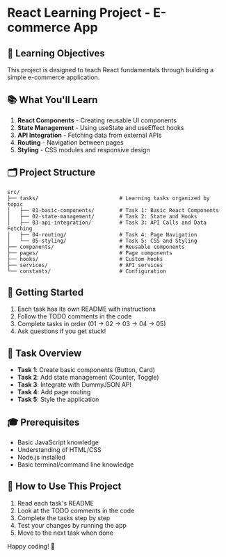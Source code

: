# React Learning Project - E-commerce App

## 🎯 Learning Objectives
This project is designed to teach React fundamentals through building a simple e-commerce application.

## 📚 What You'll Learn
1. **React Components** - Creating reusable UI components
2. **State Management** - Using useState and useEffect hooks
3. **API Integration** - Fetching data from external APIs
4. **Routing** - Navigation between pages
5. **Styling** - CSS modules and responsive design

## 🗂️ Project Structure
```
src/
├── tasks/                          # Learning tasks organized by topic
│   ├── 01-basic-components/        # Task 1: Basic React Components
│   ├── 02-state-management/        # Task 2: State and Hooks
│   ├── 03-api-integration/         # Task 3: API Calls and Data Fetching
│   ├── 04-routing/                 # Task 4: Page Navigation
│   └── 05-styling/                 # Task 5: CSS and Styling
├── components/                     # Reusable components
├── pages/                          # Page components
├── hooks/                          # Custom hooks
├── services/                       # API services
└── constants/                      # Configuration
```

## 🚀 Getting Started
1. Each task has its own README with instructions
2. Follow the TODO comments in the code
3. Complete tasks in order (01 → 02 → 03 → 04 → 05)
4. Ask questions if you get stuck!

## 📖 Task Overview
- **Task 1**: Create basic components (Button, Card)
- **Task 2**: Add state management (Counter, Toggle)
- **Task 3**: Integrate with DummyJSON API
- **Task 4**: Add page routing
- **Task 5**: Style the application

## 🎓 Prerequisites
- Basic JavaScript knowledge
- Understanding of HTML/CSS
- Node.js installed
- Basic terminal/command line knowledge

## 📝 How to Use This Project
1. Read each task's README
2. Look at the TODO comments in the code
3. Complete the tasks step by step
4. Test your changes by running the app
5. Move to the next task when done

Happy coding! 🎉
